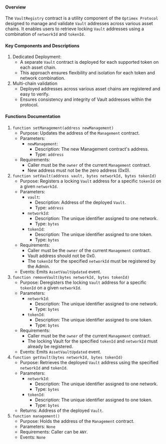 #### Overview

The `VaultRegistry` contract is a utility component of the `Optimex Protocol` designed to manage and validate `Vault` addresses across various asset chains. It enables users to retrieve locking `Vault` addresses using a combination of `networkId` and `tokenId`.

#### Key Components and Descriptions

1.  Dedicated Deployment:
    - A separate `Vault` contract is deployed for each supported token on each asset chain.
    - This approach ensures flexibility and isolation for each token and network combination.
2.  Multi-chain validation
    - Deployed addresses across various asset chains are registered and easy to verify.
    - Ensures consistency and integrity of Vault addresses within the protocol.

#### Functions Documentation

1.  `function setManagement(address newManagement)`
    - Purpose: Updates the address of the `Management` contract.
    - Parameters:
      - `newManagement`:
        - Description: The new Management contract's address.
        - Type: `address`
    - Requirements:
      - Caller must be the `owner` of the current `Management` contract.
      - New address must not be the zero address (0x0).
2.  `function setVault(address vault, bytes networkId, bytes tokenId)`
    - Purpose: Registers a locking `Vault` address for a specific `tokenId` on a given `networkId`.
    - Parameters:
      - `vault`:
        - Description: Address of the deployed `Vault`.
        - Type: `address`
      - `networkId`:
        - Description: The unique identifier assigned to one network.
        - Type: `bytes`
      - `tokenId`:
        - Description: The unique identifier assigned to one token.
        - Type: `bytes`
    - Requirements:
      - Caller must be the `owner` of the current `Management` contract.
      - Vault address should not be 0x0.
      - The `tokenId` for the specified `networkId` must be registered by the Admin.
    - Events: Emits `AssetVaultUpdated` event.
3.  `function removeVault(bytes networkId, bytes tokenId)`
    - Purpose: Deregisters the locking `Vault` address for a specific `tokenId` on a given `networkId`.
    - Parameters:
      - `networkId`:
        - Description: The unique identifier assigned to one network.
        - Type: `bytes`
      - `tokenId`:
        - Description: The unique identifier assigned to one token.
        - Type: `bytes`
    - Requirements:
      - Caller must be the `owner` of the current `Management` contract.
      - The locking Vault for the specified `tokenId` and `networkId` must already be registered.
    - Events: Emits `AssetVaultUpdated` event.
4.  `function getVault(bytes networkId, bytes tokenId)`
    - Purpose: Retrieves the deployed `Vault` address using the specified `networkId` and `tokenId`.
    - Parameters:
      - `networkId`:
        - Description: The unique identifier assigned to one network.
        - Type: `bytes`
      - `tokenId`:
        - Description: The unique identifier assigned to one token.
        - Type: `bytes`
    - Returns: Address of the deployed `Vault`.
5.  `function management()`
    - Purpose: Holds the address of the `Management` contract.
    - Parameters: `None`
    - Requirements: Caller can be `ANY`.
    - Events: `None`
